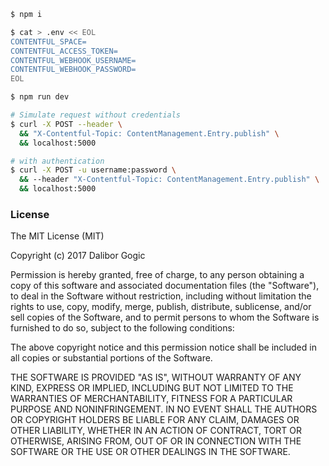 ```bash
$ npm i

$ cat > .env << EOL
CONTENTFUL_SPACE=
CONTENTFUL_ACCESS_TOKEN=
CONTENTFUL_WEBHOOK_USERNAME=
CONTENTFUL_WEBHOOK_PASSWORD=
EOL

$ npm run dev

# Simulate request without credentials
$ curl -X POST --header \
  && "X-Contentful-Topic: ContentManagement.Entry.publish" \
  && localhost:5000

# with authentication
$ curl -X POST -u username:password \
  && --header "X-Contentful-Topic: ContentManagement.Entry.publish" \
  && localhost:5000
```

### License

The MIT License (MIT)

Copyright (c) 2017 Dalibor Gogic

Permission is hereby granted, free of charge, to any person obtaining a copy
of this software and associated documentation files (the "Software"), to deal
in the Software without restriction, including without limitation the rights
to use, copy, modify, merge, publish, distribute, sublicense, and/or sell
copies of the Software, and to permit persons to whom the Software is
furnished to do so, subject to the following conditions:

The above copyright notice and this permission notice shall be included in all
copies or substantial portions of the Software.

THE SOFTWARE IS PROVIDED "AS IS", WITHOUT WARRANTY OF ANY KIND, EXPRESS OR
IMPLIED, INCLUDING BUT NOT LIMITED TO THE WARRANTIES OF MERCHANTABILITY,
FITNESS FOR A PARTICULAR PURPOSE AND NONINFRINGEMENT. IN NO EVENT SHALL THE
AUTHORS OR COPYRIGHT HOLDERS BE LIABLE FOR ANY CLAIM, DAMAGES OR OTHER
LIABILITY, WHETHER IN AN ACTION OF CONTRACT, TORT OR OTHERWISE, ARISING FROM,
OUT OF OR IN CONNECTION WITH THE SOFTWARE OR THE USE OR OTHER DEALINGS IN THE
SOFTWARE.
